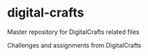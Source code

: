 # digital-crafts
Master repository for DigitalCrafts related files

Challenges and assignments from DigitalCrafts 
